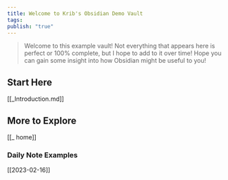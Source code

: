 ```yaml
---
title: Welcome to Krib's Obsidian Demo Vault
tags: 
publish: "true"
---
```



>Welcome to this example vault! Not everything that appears here is perfect or 100% complete, but I hope to add to it over time! Hope you can gain some insight into how Obsidian might be useful to you!
## Start Here
[[_Introduction.md]]


## More to Explore
[[_ home]]

### Daily Note Examples
[[2023-02-16]]

